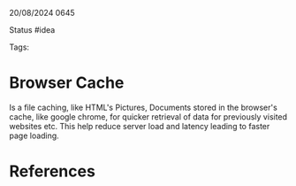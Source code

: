 20/08/2024 0645

Status #idea

Tags:

# Browser Cache

Is a file caching, like HTML's Pictures, Documents stored in the browser's cache, like google chrome, for quicker retrieval of data for previously visited websites etc. This help reduce server load and latency leading to faster page loading.
# References
